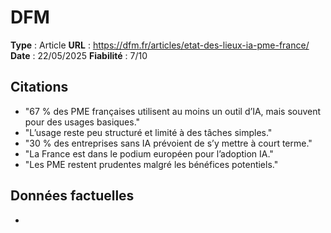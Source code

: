 # DFM

**Type** : Article
**URL** : https://dfm.fr/articles/etat-des-lieux-ia-pme-france/
**Date** : 22/05/2025
**Fiabilité** : 7/10

## Citations

* "67 % des PME françaises utilisent au moins un outil d’IA, mais souvent pour des usages basiques."
* "L’usage reste peu structuré et limité à des tâches simples."
* "30 % des entreprises sans IA prévoient de s’y mettre à court terme."
* "La France est dans le podium européen pour l’adoption IA."
* "Les PME restent prudentes malgré les bénéfices potentiels."

## Données factuelles

- 
